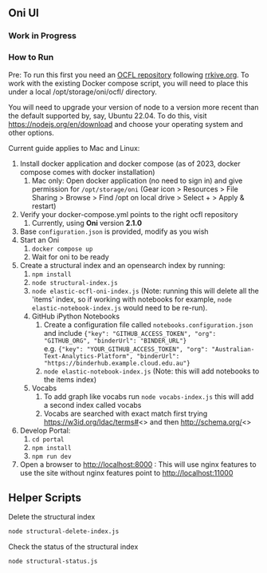 ## Oni UI

### Work in Progress

### How to Run

Pre: To run this first you need an [OCFL repository](https://ocfl.io) following [rrkive.org](). To work with the existing Docker compose script, you will need to place this under a local /opt/storage/oni/ocfl/ directory.

You will need to upgrade your version of node to a version more recent than the default supported by, say, Ubuntu 22.04. To do this, visit https://nodejs.org/en/download and choose your operating system and other options.

Current guide applies to Mac and Linux:

1. Install docker application and docker compose (as of 2023, docker compose comes with docker installation)
   1. Mac only: Open docker application (no need to sign in) and give permission for ```/opt/storage/oni``` (Gear icon > Resources > File Sharing > Browse > Find /opt on local drive > Select + > Apply & restart)
2. Verify your docker-compose.yml points to the right ocfl repository
   1. Currently, using **Oni** version **2.1.0**
3. Base `configuration.json` is provided, modify as you wish
4. Start an Oni
   1. `docker compose up`
   2. Wait for oni to be ready
5. Create a structural index and an opensearch index by running:
   1. `npm install`
   2. `node structural-index.js`
   3. `node elastic-ocfl-oni-index.js` (Note: running this will delete all the 'items' index, so if working with notebooks for example, `node elastic-notebook-index.js` would need to be re-run).
   4. GitHub iPython Notebooks
      1. Create a configuration file called ```notebooks.configuration.json``` and include `{"key": "GITHUB_ACCESS_TOKEN", "org": "GITHUB_ORG", "binderUrl": "BINDER_URL"}`
         <br>e.g. `{"key": "YOUR_GITHUB_ACCESS_TOKEN", "org": "Australian-Text-Analytics-Platform", "binderUrl": "https://binderhub.example.cloud.edu.au"}`
      2. `node elastic-notebook-index.js` (Note: this will add notebooks to the items index)
   5. Vocabs
      1. To add graph like vocabs run `node vocabs-index.js` this will add a second index called vocabs
      2. Vocabs are searched with exact match first trying https://w3id.org/ldac/terms#<<ID>> and then http://schema.org/<<ID>>
6. Develop Portal:
   1. `cd portal`
   2. `npm install`
   3. `npm run dev`
7. Open a browser to [http://localhost:8000]() : This will use nginx features to use the site without nginx features point to [http://localhost:11000]()

## Helper Scripts

Delete the structural index
```bash
node structural-delete-index.js
```

Check the status of the structural index

```bash
node structural-status.js
```

